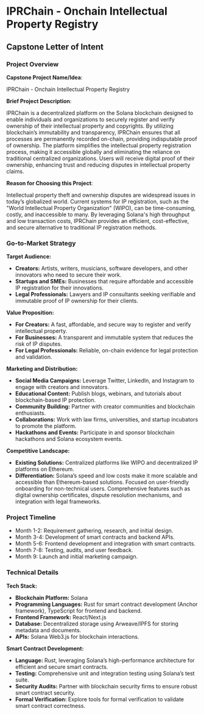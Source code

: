 # IPRChain - Onchain Intellectual Property Registry

## Capstone Letter of Intent

### Project Overview

**Capstone Project Name/Idea**:

IPRChain - Onchain Intellectual Property Registry

**Brief Project Description**:

IPRChain is a decentralized platform on the Solana blockchain designed to enable individuals and organizations to securely register and verify ownership of their intellectual property and copyrights. By utilizing blockchain’s immutability and transparency, IPRChain ensures that all processes are permanently recorded on-chain, providing indisputable proof of ownership. The platform simplifies the intellectual property registration process, making it accessible globally and eliminating the reliance on traditional centralized organizations. Users will receive digital proof of their ownership, enhancing trust and reducing disputes in intellectual property claims.

**Reason for Choosing this Project**:

Intellectual property theft and ownership disputes are widespread issues in today’s globalized world. Current systems for IP registration, such as the "World Intellectual Property Organization" (WIPO), can be time-consuming, costly, and inaccessible to many. By leveraging Solana's high throughput and low transaction costs, IPRChain provides an efficient, cost-effective, and secure alternative to traditional IP registration methods.

### Go-to-Market Strategy

**Target Audience:**

- **Creators:** Artists, writers, musicians, software developers, and other innovators who need to secure their work.
- **Startups and SMEs:** Businesses that require affordable and accessible IP registration for their innovations.
- **Legal Professionals:** Lawyers and IP consultants seeking verifiable and immutable proof of IP ownership for their clients.

**Value Proposition:**

- **For Creators:** A fast, affordable, and secure way to register and verify intellectual property.
- **For Businesses:** A transparent and immutable system that reduces the risk of IP disputes.
- **For Legal Professionals:** Reliable, on-chain evidence for legal protection and validation.

**Marketing and Distribution:**

- **Social Media Campaigns:** Leverage Twitter, LinkedIn, and Instagram to engage with creators and innovators.
- **Educational Content:** Publish blogs, webinars, and tutorials about blockchain-based IP protection.
- **Community Building:** Partner with creator communities and blockchain enthusiasts.
- **Collaborations:** Work with law firms, universities, and startup incubators to promote the platform.
- **Hackathons and Events:** Participate in and sponsor blockchain hackathons and Solana ecosystem events.

**Competitive Landscape:**

- **Existing Solutions:** Centralized platforms like WIPO and decentralized IP platforms on Ethereum.
- **Differentiation:**
Solana’s speed and low costs make it more scalable and accessible than Ethereum-based solutions.
Focused on user-friendly onboarding for non-technical users.
Comprehensive features such as digital ownership certificates, dispute resolution mechanisms, and integration with legal frameworks.

### Project Timeline

- Month 1-2: Requirement gathering, research, and initial design.
- Month 3-4: Development of smart contracts and backend APIs.
- Month 5-6: Frontend development and integration with smart contracts.
- Month 7-8: Testing, audits, and user feedback.
- Month 9: Launch and initial marketing campaign.

### Technical Details

**Tech Stack:**

- **Blockchain Platform:** Solana
- **Programming Languages:** Rust for smart contract development (Anchor framework), TypeScript for frontend and backend.
- **Frontend Framework:** React/Next.js
- **Database:** Decentralized storage using Arweave/IPFS for storing metadata and documents.
- **APIs:** Solana Web3.js for blockchain interactions.

**Smart Contract Development:**

- **Language:** Rust, leveraging Solana’s high-performance architecture for efficient and secure smart contracts.
- **Testing:** Comprehensive unit and integration testing using Solana’s test suite.
- **Security Audits:** Partner with blockchain security firms to ensure robust smart contract security.
- **Formal Verification:** Explore tools for formal verification to validate smart contract correctness.
